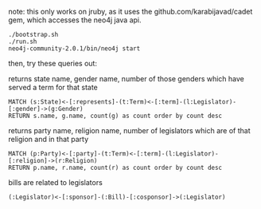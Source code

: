 note: this only works on jruby, as it uses the github.com/karabijavad/cadet gem, which accesses the neo4j java api.

```
./bootstrap.sh
./run.sh
neo4j-community-2.0.1/bin/neo4j start
```

then, try these queries out:

returns state name, gender name, number of those genders which have served a term for that state
```
MATCH (s:State)<-[:represents]-(t:Term)<-[:term]-(l:Legislator)-[:gender]->(g:Gender)
RETURN s.name, g.name, count(g) as count order by count desc
```

returns party name, religion name, number of legislators which are of that religion and in that party
```
MATCH (p:Party)<-[:party]-(t:Term)<-[:term]-(l:Legislator)-[:religion]->(r:Religion)
RETURN p.name, r.name, count(r) as count order by count desc
```

bills are related to legislators
```
(:Legislator)<-[:sponsor]-(:Bill)-[:cosponsor]->(:Legislator)
```
